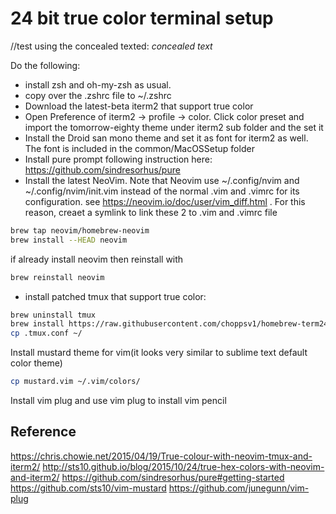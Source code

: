 # 24 bit true color terminal setup


//test using the concealed texted: *concealed text*


Do the following:
* install zsh and oh-my-zsh as usual.
* copy over the .zshrc file to ~/.zshrc
* Download the latest-beta iterm2 that support true color
* Open Preference of iterm2 -> profile -> color. Click color preset and import the tomorrow-eighty theme under iterm2 sub folder and the set it 
* Install the Droid san mono theme and set it as font for iterm2 as well. The font is included in the common/MacOSSetup folder
* Install pure prompt following instruction here: https://github.com/sindresorhus/pure
* Install the latest NeoVim. Note that Neovim use ~/.config/nvim and
  ~/.config/nvim/init.vim  instead of the normal .vim and .vimrc for its
  configuration. see https://neovim.io/doc/user/vim_diff.html . For this
  reason, creaet a symlink to link these 2 to .vim and .vimrc file

```zsh
brew tap neovim/homebrew-neovim 
brew install --HEAD neovim
```    

if already install neovim then reinstall with 
```zsh 
brew reinstall neovim
```

* install patched tmux that support true color:

```zsh
brew uninstall tmux
brew install https://raw.githubusercontent.com/choppsv1/homebrew-term24/master/tmux.rb
cp .tmux.conf ~/ 
```

Install mustard theme for vim(it looks very similar to sublime text default color theme) 

```zsh 
cp mustard.vim ~/.vim/colors/
```

Install vim plug and use vim plug to install vim pencil

## Reference
https://chris.chowie.net/2015/04/19/True-colour-with-neovim-tmux-and-iterm2/
http://sts10.github.io/blog/2015/10/24/true-hex-colors-with-neovim-and-iterm2/
https://github.com/sindresorhus/pure#getting-started
https://github.com/sts10/vim-mustard 
https://github.com/junegunn/vim-plug

